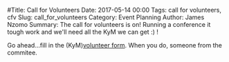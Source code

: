 #Title: Call for Volunteers
Date: 2017-05-14 00:00
Tags: call for volunteers, cfv
Slug: call_for_volunteers
Category: Event Planning
Author: James Nzomo
Summary: The call for volunteers is on! Running a conference it tough work and we'll need all the KyM we can get :) !


Go ahead...fill in the (KyM)[volunteer form](https://goo.gl/forms/FXYhWJSxZjeR6VFa2"). When you do, someone from the commitee.
